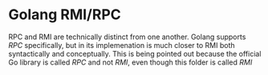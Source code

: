 # Golang RMI/RPC

RPC and RMI are technically distinct from one another.  Golang supports _RPC_ specifically, but in its implemenation is much closer to RMI both syntactically and conceptually.  This is being pointed out because the official Go library is called _RPC_ and not _RMI_, even though this folder is called _RMI_